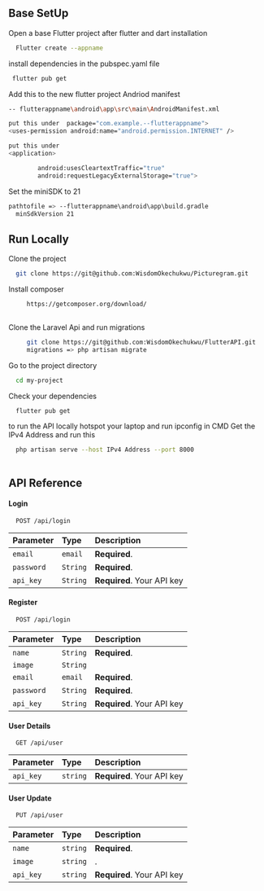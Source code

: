 ## Base SetUp

Open a base Flutter project after flutter and dart installation
```bash
  Flutter create --appname
```
install dependencies in the pubspec.yaml file

```bash
 flutter pub get
```

Add this to the new flutter project Andriod manifest

```bash
-- flutterappname\android\app\src\main\AndroidManifest.xml
```

```bash
put this under  package="com.example.--flutterappname">
<uses-permission android:name="android.permission.INTERNET" /> 
```

```bash
put this under
<application>

        android:usesCleartextTraffic="true"
        android:requestLegacyExternalStorage="true">
```

Set the miniSDK to 21

```bash
pathtofile => --flutterappname\android\app\build.gradle
  minSdkVersion 21
```


  
## Run Locally

Clone the  project

```bash
  git clone https://git@github.com:WisdomOkechukwu/Picturegram.git
```


Install composer

```bash
     https://getcomposer.org/download/
     
```
Clone the Laravel Api and run migrations

```bash
     git clone https://git@github.com:WisdomOkechukwu/FlutterAPI.git
     migrations => php artisan migrate
```

Go to the project directory

```bash
  cd my-project
```

Check  your dependencies

```bash
  flutter pub get
```

to run the API locally
hotspot your laptop 
and run ipconfig in CMD
Get the IPv4 Address and run this 

```bash
  php artisan serve --host IPv4 Address --port 8000
  
```




## API Reference

#### Login

```http
  POST /api/login
```

| Parameter | Type     | Description                |
| :-------- | :------- | :------------------------- |
| `email` | `email` | **Required**.|
| `password` | `String` | **Required**.|
| `api_key` | `String` | **Required**. Your API key |

#### Register

```http
  POST /api/login
```

| Parameter | Type     | Description                |
| :-------- | :------- | :------------------------- |
| `name` | `String` | **Required**.|
| `image` | `String` | |
| `email` | `email` | **Required**.|
| `password` | `String` | **Required**.|
| `api_key` | `String` | **Required**. Your API key |


#### User Details

```http
  GET /api/user
```

| Parameter | Type     | Description                |
| :-------- | :------- | :------------------------- |
| `api_key` | `string` | **Required**. Your API key |

#### User Update

```http
  PUT /api/user
```

| Parameter | Type     | Description                |
| :-------- | :------- | :------------------------- |
| `name` | `string` | **Required**. |
| `image` | `string` |.|
| `api_key` | `string` | **Required**. Your API key |



  
